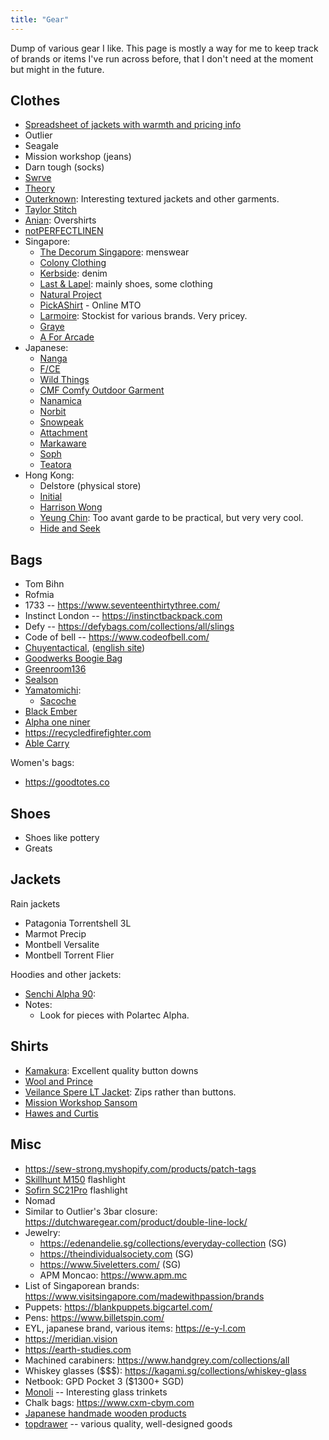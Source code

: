```yaml
---
title: "Gear"
---
```


Dump of various gear I like. This page is mostly a way for me to keep track of brands or items I've run across before, that I don't need at the moment but might in the future.

## Clothes

- [Spreadsheet of jackets with warmth and pricing info](https://docs.google.com/spreadsheets/d/1ceVWWwGTdc1KcTkIQFWscILPtA2pbgpq0UQQIq1D6gE/htmlview#)
- Outlier
- Seagale
- Mission workshop (jeans)
- Darn tough (socks)
- [Swrve](https://swrve.us)
- [Theory](https://www.theory.com/)
- [Outerknown](https://www.outerknown.com/): Interesting textured jackets and other garments.
- [Taylor Stitch](https://www.taylorstitch.com)
- [Anian](https://anianmfg.com): Overshirts
- [notPERFECTLINEN](https://notperfectlinen.com)
- Singapore:
    - [The Decorum Singapore](https://maps.app.goo.gl/4Zy9bFrz6TLKRHst9): menswear
    - [Colony Clothing](https://colonyclothing.net/)
    - [Kerbside](https://kerbside-co.com/): denim
    - [Last & Lapel](https://www.lastandlapel.com): mainly shoes, some clothing
    - [Natural Project](https://www.naturalproject.com.sg)
    - [PickAShirt](https://www.pickashirt.com) - Online MTO
    - [Larmoire](https://larmoire-singapore.com): Stockist for various brands. Very pricey.
    - [Graye](https://grayestudio.com)
    - [A For Arcade](https://www.aforarcade.com)
- Japanese:
    - [Nanga](https://store.nanga.jp/)
    - [F/CE](https://fce-store.com)
    - [Wild Things](https://www.wildthings.jp/)
    - [CMF Comfy Outdoor Garment](http://losthills-store.jp/)
    - [Nanamica](https://www.nanamica.com/)
    - [Norbit](https://norbit-store.com/)
    - [Snowpeak](https://www.snowpeak.com/)
    - [Attachment](https://attachment.co.jp/)
    - [Markaware](https://markaware.jp)
    - [Soph](https://www.soph.net/)
    - [Teatora](https://store.silver-and-gold.com/?mode=cate&cbid=1792526&csid=0)
- Hong Kong:
    - Delstore (physical store)
    - [Initial](https://shop.initialfashion.com/)
    - [Harrison Wong](https://harrisonwong.com)
    - [Yeung Chin](https://yeungchin.com): Too avant garde to be practical, but very very cool.
    - [Hide and Seek](https://www.hideandseekstore.com)

## Bags

- Tom Bihn
- Rofmia
- 1733 -- https://www.seventeenthirtythree.com/
- Instinct London -- https://instinctbackpack.com
- Defy -- https://defybags.com/collections/all/slings
- Code of bell -- https://www.codeofbell.com/
- [Chuyentactical](https://chuyentactical.com/balo/tui-deo-hong-ct4w/), ([english site](https://ctactical.vn))
- [Goodwerks Boogie Bag](https://www.good-werks.com/shop/p/boogie-bag-mkii)
- [Greenroom136](https://www.greenroom136.com)
- [Sealson](https://sealson.co)
- [Yamatomichi](https://www.yamatomichi.com):
    - [Sacoche](https://www.yamatomichi.com/products/yamatomichi-sacoche)
- [Black Ember](https://blackember.com)
- [Alpha one niner](https://www.alphaoneniner.com)
- https://recycledfirefighter.com
- [Able Carry](https://ablecarry.com/)

Women's bags:

- https://goodtotes.co

## Shoes

- Shoes like pottery
- Greats

## Jackets

Rain jackets

- Patagonia Torrentshell 3L
- Marmot Precip
- Montbell Versalite
- Montbell Torrent Flier

Hoodies and other jackets:

- [Senchi Alpha 90](https://senchidesigns.com/products/alpha-90-hoodie-w-half-zip?variant=47162187153705):
- Notes:
    - Look for pieces with Polartec Alpha.

## Shirts

- [Kamakura](https://kamakurashirts.com/collections/casual-shirts): Excellent quality button downs
- [Wool and Prince](https://woolandprince.com/collections/all-shirts)
- [Veilance Spere LT Jacket](https://arcteryx.com/us/en/shop/mens/spere-lt-jacket): Zips rather than buttons.
- [Mission Workshop Sansom](https://missionworkshop.com/products/sansom-japanese-stretch-woven-cotton-button-up-shirt)
- [Hawes and Curtis](https://www.hawesandcurtis.co.uk)

## Misc

- https://sew-strong.myshopify.com/products/patch-tags
- [Skillhunt M150](https://www.skilhunt.com/portfolio/m150-usb-magnetic-charging-flashlight/) flashlight
- [Sofirn SC21Pro](https://www.sofirnlight.com/products/sofirn-sc21pro-1100-lumen-flashlight?variant=6ff1c4de-d3f7-4091-a673-0b532095ce16) flashlight
- Nomad
- Similar to Outlier's 3bar closure: https://dutchwaregear.com/product/double-line-lock/
- Jewelry:
    - https://edenandelie.sg/collections/everyday-collection (SG)
    - https://theindividualsociety.com (SG)
    - https://www.5iveletters.com/ (SG)
    - APM Moncao: https://www.apm.mc
- List of Singaporean brands: https://www.visitsingapore.com/madewithpassion/brands
- Puppets: https://blankpuppets.bigcartel.com/
- Pens: https://www.billetspin.com/
- EYL, japanese brand, various items: https://e-y-l.com
- https://meridian.vision
- https://earth-studies.com
- Machined carabiners: https://www.handgrey.com/collections/all
- Whiskey glasses ($$$): https://kagami.sg/collections/whiskey-glass
- Netbook: GPD Pocket 3 ($1300+ SGD)
- [Monoli](https://monoli.easy-myshop.jp/) -- Interesting glass trinkets
- Chalk bags: https://www.cxm-cbym.com
- [Japanese handmade wooden products](https://www.hacoa.net/)
- [topdrawer](https://topdrawershop.com) -- various quality, well-designed goods
